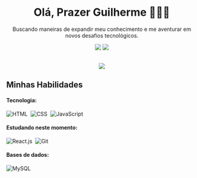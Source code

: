 <h1 align="center">
Olá, Prazer Guilherme 🙋🏾‍♂️
</h1>

<p align='center'>
  Buscando maneiras de expandir meu conhecimento e me aventurar em novos desafios tecnológicos.
</p>

<div align='center'> 
</a>
<a href = "#"> <img src="https://img.shields.io/badge/Gmail-D14836?style=for-the-badge&logo=gmail&logoColor=white" target="_blank"></a>
<a href="https://www.linkedin.com/in/guilherme-santos-28090b359/" target="_blank"><img src="https://img.shields.io/badge/-LinkedIn-%230077B5?style=for-the-badge&logo=linkedin&logoColor=white"  target="_blank"></a> 
</div>&nbsp;&nbsp;

<p align='center'>
 <img src='https://github-readme-stats.vercel.app/api?username=GuiihSantos&show_icons=true&theme=highcontrast'>
</p>

## Minhas Habilidades

#### Tecnologia:

![HTML](https://img.shields.io/badge/HTML5-E34F26?style=for-the-badge&logo=html5&logoColor=white)&nbsp;
![CSS](https://img.shields.io/badge/CSS3-1572B6?style=for-the-badge&logo=css3&logoColor=white)&nbsp;
![JavaScript](https://img.shields.io/badge/JavaScript-F7DF1E?style=for-the-badge&logo=javascript&logoColor=black)&nbsp;

#### Estudando neste momento:

![React.js](https://img.shields.io/badge/React-20232A?style=for-the-badge&logo=react&logoColor=61DAFB)&nbsp;
![Git](https://img.shields.io/badge/GIT-E44C30?style=for-the-badge&logo=git&logoColor=white)&nbsp;

#### Bases de dados:

![MySQL](https://img.shields.io/badge/MySQL-005C84?style=for-the-badge&logo=mysql&logoColor=white)&nbsp;
